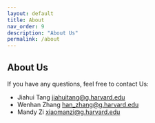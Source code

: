 ```yaml
---
layout: default
title: About
nav_order: 9
description: "About Us"
permalink: /about
---
```


## About Us

If you have any questions, feel free to contact Us:

* Jiahui Tang [jiahuitang@g.harvard.edu](mailto:jiahuitang@g.harvard.edu)
* Wenhan Zhang [han_zhang@g.harvard.edu](mailto:han_zhang@g.harvard.edu)
* Mandy Zi [xiaomanzi@g.harvard.edu](mailto:xiaomanzi@g.harvard.edu)


